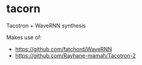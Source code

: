 # tacorn
Tacotron + WaveRNN synthesis

Makes use of:
 - https://github.com/fatchord/WaveRNN
 - https://github.com/Rayhane-mamah/Tacotron-2
